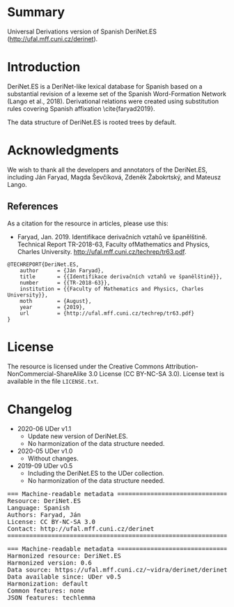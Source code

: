 # Summary

Universal Derivations version of Spanish DeriNet.ES (http://ufal.mff.cuni.cz/derinet).


# Introduction

DeriNet.ES is a DeriNet-like lexical database for Spanish based on a substantial revision of a lexeme set of the Spanish Word-Formation Network (Lango et al., 2018). Derivational relations were created using substitution rules covering Spanish affixation \cite{faryad2019}.

The data structure of DeriNet.ES is rooted trees by default.


# Acknowledgments

We wish to thank all the developers and annotators of the DeriNet.ES, including Ján Faryad, Magda Ševčíková, Zdeněk Žabokrtský, and Mateusz Lango.


## References

As a citation for the resource in articles, please use this:

* Faryad, Jan. 2019. Identifikace derivačních vztahů ve španělštině. Technical Report TR-2018-63, Faculty ofMathematics and Physics, Charles University. http://ufal.mff.cuni.cz/techrep/tr63.pdf.

```
@TECHREPORT{DeriNet.ES,
    author      = {Ján Faryad},
    title       = {{Identifikace derivačních vztahů ve španělštině}},
    number      = {{TR-2018-63}},
    institution = {{Faculty of Mathematics and Physics, Charles University}},
    moth        = {August},
    year        = {2019},
    url         = {http://ufal.mff.cuni.cz/techrep/tr63.pdf}
}
```


# License

The resource is licensed under the Creative Commons Attribution-NonCommercial-ShareAlike 3.0 License (CC BY-NC-SA 3.0).
License text is available in the file `LICENSE.txt`.


# Changelog

* 2020-06 UDer v1.1
    * Update new version of DeriNet.ES.
    * No harmonization of the data structure needed.
* 2020-05 UDer v1.0
    * Without changes.
* 2019-09 UDer v0.5
    * Including the DeriNet.ES to the UDer collection.
    * No harmonization of the data structure needed.


<pre>
=== Machine-readable metadata =================================================
Resource: DeriNet.ES
Language: Spanish
Authors: Faryad, Ján
License: CC BY-NC-SA 3.0
Contact: http://ufal.mff.cuni.cz/derinet
===============================================================================
</pre>

<pre>
=== Machine-readable metadata =================================================
Harmonized resource: DeriNet.ES
Harmonized version: 0.6
Data source: https://ufal.mff.cuni.cz/~vidra/derinet/derinet-es-2020-06-10.tsv
Data available since: UDer v0.5
Harmonization: default
Common features: none
JSON features: techlemma
